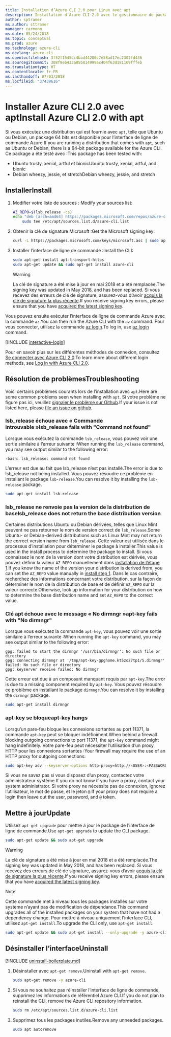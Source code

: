 ```yaml
---
title: Installation d’Azure CLI 2.0 pour Linux avec apt
description: Installation d’Azure CLI 2.0 avec le gestionnaire de package apt
author: sptramer
ms.author: sttramer
manager: carmonm
ms.date: 05/24/2018
ms.topic: conceptual
ms.prod: azure
ms.technology: azure-cli
ms.devlang: azure-cli
ms.openlocfilehash: 3f52f1545dc4bad44280c7e58ad17ec2302fd436
ms.sourcegitcommit: 308f9eb433a05b814999ac404f63d181169fffeb
ms.translationtype: HT
ms.contentlocale: fr-FR
ms.lasthandoff: 07/03/2018
ms.locfileid: "37439616"
---
```

# <a name="install-azure-cli-20-with-apt"></a><span data-ttu-id="84f46-103">Installer Azure CLI 2.0 avec apt</span><span class="sxs-lookup"><span data-stu-id="84f46-103">Install Azure CLI 2.0 with apt</span></span>

<span data-ttu-id="84f46-104">Si vous exécutez une distribution qui est fournie avec `apt`, telle que Ubuntu ou Debian, un package 64 bits est disponible pour l’interface de ligne de commande Azure.</span><span class="sxs-lookup"><span data-stu-id="84f46-104">If you are running a distribution that comes with `apt`, such as Ubuntu or Debian, there is a 64-bit package available for the Azure CLI.</span></span> <span data-ttu-id="84f46-105">Ce package a été testé avec :</span><span class="sxs-lookup"><span data-stu-id="84f46-105">This package has been tested with:</span></span>

* <span data-ttu-id="84f46-106">Ubuntu trusty, xenial, artful et bionic</span><span class="sxs-lookup"><span data-stu-id="84f46-106">Ubuntu trusty, xenial, artful, and bionic</span></span>
* <span data-ttu-id="84f46-107">Debian wheezy, jessie, et stretch</span><span class="sxs-lookup"><span data-stu-id="84f46-107">Debian wheezy, jessie, and stretch</span></span>

## <a name="install"></a><span data-ttu-id="84f46-108">Installer</span><span class="sxs-lookup"><span data-stu-id="84f46-108">Install</span></span>

1. <span data-ttu-id="84f46-109"><a name="install-step-1"/> Modifier votre liste de sources :</span><span class="sxs-lookup"><span data-stu-id="84f46-109"><a name="install-step-1"/> Modify your sources list:</span></span>

    ```bash
    AZ_REPO=$(lsb_release -cs)
    echo "deb [arch=amd64] https://packages.microsoft.com/repos/azure-cli/ $AZ_REPO main" | \
        sudo tee /etc/apt/sources.list.d/azure-cli.list
    ```

2. <a name="signingKey"></a><span data-ttu-id="84f46-110">Obtenir la clé de signature Microsoft :</span><span class="sxs-lookup"><span data-stu-id="84f46-110">Get the Microsoft signing key:</span></span>

   ```bash
   curl -L https://packages.microsoft.com/keys/microsoft.asc | sudo apt-key add -
   ```

3. <span data-ttu-id="84f46-111">Installer l’interface de ligne de commande :</span><span class="sxs-lookup"><span data-stu-id="84f46-111">Install the CLI:</span></span>

   ```bash
   sudo apt-get install apt-transport-https
   sudo apt-get update && sudo apt-get install azure-cli
   ```

   > [!WARNING]
   > <span data-ttu-id="84f46-112">La clé de signature a été mise à jour en mai 2018 et a été remplacée.</span><span class="sxs-lookup"><span data-stu-id="84f46-112">The signing key was updated in May 2018, and has been replaced.</span></span> <span data-ttu-id="84f46-113">Si vous recevez des erreurs de clé de signature, assurez-vous d’avoir [acquis la clé de signature la plus récente](#signingKey).</span><span class="sxs-lookup"><span data-stu-id="84f46-113">If you receive signing key errors, please ensure that you have [acquired the latest signing key](#signingKey).</span></span>

<span data-ttu-id="84f46-114">Vous pouvez ensuite exécuter l’interface de ligne de commande Azure avec la commande `az`.</span><span class="sxs-lookup"><span data-stu-id="84f46-114">You can then run the Azure CLI with the `az` command.</span></span> <span data-ttu-id="84f46-115">Pour vous connecter, utilisez la commande [az login](/cli/azure/reference-index#az-login).</span><span class="sxs-lookup"><span data-stu-id="84f46-115">To log in, use [az login](/cli/azure/reference-index#az-login) command.</span></span>

[!INCLUDE [interactive-login](includes/interactive-login.md)]

<span data-ttu-id="84f46-116">Pour en savoir plus sur les différentes méthodes de connexion, consultez [Se connecter avec Azure CLI 2.0](authenticate-azure-cli.md).</span><span class="sxs-lookup"><span data-stu-id="84f46-116">To learn more about different login methods, see [Log in with Azure CLI 2.0](authenticate-azure-cli.md).</span></span>

## <a name="troubleshooting"></a><span data-ttu-id="84f46-117">Résolution de problèmes</span><span class="sxs-lookup"><span data-stu-id="84f46-117">Troubleshooting</span></span>

<span data-ttu-id="84f46-118">Voici certains problèmes courants lors de l’installation avec `apt`.</span><span class="sxs-lookup"><span data-stu-id="84f46-118">Here are some common problems seen when installing with `apt`.</span></span> <span data-ttu-id="84f46-119">Si votre problème ne figure pas ici, veuillez [signaler le problème sur Github](https://github.com/Azure/azure-cli/issues).</span><span class="sxs-lookup"><span data-stu-id="84f46-119">If your issue is not listed here, please [file an issue on github](https://github.com/Azure/azure-cli/issues).</span></span>

### <a name="lsbrelease-fails-with-command-not-found"></a><span data-ttu-id="84f46-120">lsb_release échoue avec « Commande introuvable »</span><span class="sxs-lookup"><span data-stu-id="84f46-120">lsb_release fails with "Command not found"</span></span>

<span data-ttu-id="84f46-121">Lorsque vous exécutez la commande `lsb_release`, vous pouvez voir une sortie similaire à l’erreur suivante :</span><span class="sxs-lookup"><span data-stu-id="84f46-121">When running the `lsb_release` command, you may see output similar to the following error:</span></span>

```output
-bash: lsb_release: command not found
```

<span data-ttu-id="84f46-122">L’erreur est due au fait que lsb_release n’est pas installé.</span><span class="sxs-lookup"><span data-stu-id="84f46-122">The error is due to lsb_release not being installed.</span></span> <span data-ttu-id="84f46-123">Vous pouvez résoudre ce problème en installant le package `lsb-release`.</span><span class="sxs-lookup"><span data-stu-id="84f46-123">You can resolve it by installing the `lsb-release` package.</span></span>

```bash
sudo apt-get install lsb-release
```

### <a name="lsbrelease-does-not-return-the-base-distribution-version"></a><span data-ttu-id="84f46-124">lsb_release ne renvoie pas la version de la distribution de base</span><span class="sxs-lookup"><span data-stu-id="84f46-124">lsb_release does not return the base distribution version</span></span>

<span data-ttu-id="84f46-125">Certaines distributions Ubuntu ou Debian dérivées, telles que Linux Mint peuvent ne pas retourner le nom de version correct de `lsb_release`.</span><span class="sxs-lookup"><span data-stu-id="84f46-125">Some Ubuntu- or Debian-derived distributions such as Linux Mint may not return the correct version name from `lsb_release`.</span></span> <span data-ttu-id="84f46-126">Cette valeur est utilisée dans le processus d’installation pour déterminer le package à installer.</span><span class="sxs-lookup"><span data-stu-id="84f46-126">This value is used in the install process to determine the package to install.</span></span> <span data-ttu-id="84f46-127">Si vous connaissez le nom de la version dont votre distribution est dérivée, vous pouvez définir la valeur `AZ_REPO` manuellement dans [installation de l’étape 1](#install-step-1).</span><span class="sxs-lookup"><span data-stu-id="84f46-127">If you know the name of the version your distribution is derived from, you can set the `AZ_REPO` value manually in [install step 1](#install-step-1).</span></span> <span data-ttu-id="84f46-128">Dans le cas contraire, recherchez des informations concernant votre distribution, sur la façon de déterminer le nom de la distribution de base et de définir `AZ_REPO` sur la valeur correcte.</span><span class="sxs-lookup"><span data-stu-id="84f46-128">Otherwise, look up information for your distribution on how to determine the base distribution name and set `AZ_REPO` to the correct value.</span></span>

### <a name="apt-key-fails-with-no-dirmngr"></a><span data-ttu-id="84f46-129">Clé apt échoue avec le message « No dirmngr »</span><span class="sxs-lookup"><span data-stu-id="84f46-129">apt-key fails with "No dirmngr"</span></span>

<span data-ttu-id="84f46-130">Lorsque vous exécutez la commande `apt-key`, vous pouvez voir une sortie similaire à l’erreur suivante :</span><span class="sxs-lookup"><span data-stu-id="84f46-130">When running the `apt-key` command, you may see output similar to the following error:</span></span>

```output
gpg: failed to start the dirmngr '/usr/bin/dirmngr': No such file or directory
gpg: connecting dirmngr at '/tmp/apt-key-gpghome.kt5zo27tp1/S.dirmngr' failed: No such file or directory
gpg: keyserver receive failed: No dirmngr
```

<span data-ttu-id="84f46-131">Cette erreur est due à un composant manquant requis par `apt-key`.</span><span class="sxs-lookup"><span data-stu-id="84f46-131">The error is due to a missing component required by `apt-key`.</span></span> <span data-ttu-id="84f46-132">Vous pouvez résoudre ce problème en installant le package `dirmngr`.</span><span class="sxs-lookup"><span data-stu-id="84f46-132">You can resolve it by installing the `dirmngr` package.</span></span>

```bash
sudo apt-get install dirmngr
```

### <a name="apt-key-hangs"></a><span data-ttu-id="84f46-133">apt-key se bloque</span><span class="sxs-lookup"><span data-stu-id="84f46-133">apt-key hangs</span></span>

<span data-ttu-id="84f46-134">Lorsqu’un pare-feu bloque les connexions sortantes au port 11371, la commande `apt-key` peut se bloquer indéfiniment.</span><span class="sxs-lookup"><span data-stu-id="84f46-134">When behind a firewall blocking outgoing connections to port 11371, the `apt-key` command might hang indefinitely.</span></span> <span data-ttu-id="84f46-135">Votre pare-feu peut nécessiter l’utilisation d’un proxy HTTP pour les connexions sortantes :</span><span class="sxs-lookup"><span data-stu-id="84f46-135">Your firewall may require the use of an HTTP proxy for outgoing connections:</span></span>

```bash
sudo apt-key adv --keyserver-options http-proxy=http://<USER>:<PASSWORD>@<PROXY-HOST>:<PROXY-PORT>/ --keyserver packages.microsoft.com --recv-keys 52E16F86FEE04B979B07E28DB02C46DF417A0893
```

<span data-ttu-id="84f46-136">Si vous ne savez pas si vous disposez d’un proxy, contactez votre administrateur système.</span><span class="sxs-lookup"><span data-stu-id="84f46-136">If you do not know if you have a proxy, contact your system administrator.</span></span> <span data-ttu-id="84f46-137">Si votre proxy ne nécessite pas de connexion, ignorez l’utilisateur, le mot de passe, et le jeton `@`.</span><span class="sxs-lookup"><span data-stu-id="84f46-137">If your proxy does not require a login then leave out the user, password, and `@` token.</span></span>

## <a name="update"></a><span data-ttu-id="84f46-138">Mettre à jour</span><span class="sxs-lookup"><span data-stu-id="84f46-138">Update</span></span>

<span data-ttu-id="84f46-139">Utilisez `apt-get upgrade` pour mettre à jour le package de l’interface de ligne de commande.</span><span class="sxs-lookup"><span data-stu-id="84f46-139">Use `apt-get upgrade` to update the CLI package.</span></span>

   ```bash
   sudo apt-get update && sudo apt-get upgrade
   ```

> [!WARNING]
> <span data-ttu-id="84f46-140">La clé de signature a été mise à jour en mai 2018 et a été remplacée.</span><span class="sxs-lookup"><span data-stu-id="84f46-140">The signing key was updated in May 2018, and has been replaced.</span></span> <span data-ttu-id="84f46-141">Si vous recevez des erreurs de clé de signature, assurez-vous d’avoir [acquis la clé de signature la plus récente](#signingKey).</span><span class="sxs-lookup"><span data-stu-id="84f46-141">If you receive signing key errors, please ensure that you have [acquired the latest signing key](#signingKey).</span></span>
   
> [!NOTE]
> <span data-ttu-id="84f46-142">Cette commande met à niveau tous les packages installés sur votre système n’ayant pas de modification de dépendance.</span><span class="sxs-lookup"><span data-stu-id="84f46-142">This command upgrades all of the installed packages on your system that have not had a dependency change.</span></span>
> <span data-ttu-id="84f46-143">Pour mettre à niveau uniquement l’interface CLI, utilisez `apt-get install`.</span><span class="sxs-lookup"><span data-stu-id="84f46-143">To upgrade the CLI only, use `apt-get install`.</span></span>
> ```bash
> sudo apt-get update && sudo apt-get install --only-upgrade -y azure-cli
> ```

## <a name="uninstall"></a><span data-ttu-id="84f46-144">Désinstaller l’interface</span><span class="sxs-lookup"><span data-stu-id="84f46-144">Uninstall</span></span>

[!INCLUDE [uninstall-boilerplate.md](includes/uninstall-boilerplate.md)]

1. <span data-ttu-id="84f46-145">Désinstaller avec `apt-get remove`.</span><span class="sxs-lookup"><span data-stu-id="84f46-145">Uninstall with `apt-get remove`.</span></span>

    ```bash
    sudo apt-get remove -y azure-cli
    ```

2. <span data-ttu-id="84f46-146">Si vous ne souhaitez pas réinstaller l’interface de ligne de commande, supprimez les informations de référentiel Azure CLI.</span><span class="sxs-lookup"><span data-stu-id="84f46-146">If you do not plan to reinstall the CLI, remove the Azure CLI repository information.</span></span>

   ```bash
   sudo rm /etc/apt/sources.list.d/azure-cli.list
   ```

3. <span data-ttu-id="84f46-147">Supprimez tous les packages inutiles.</span><span class="sxs-lookup"><span data-stu-id="84f46-147">Remove any unneeded packages.</span></span>

   ```bash
   sudo apt autoremove
   ```
